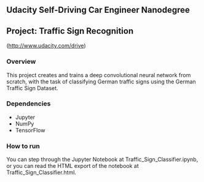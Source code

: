 ## Udacity Self-Driving Car Engineer Nanodegree
## Project: Traffic Sign Recognition
(http://www.udacity.com/drive)

### Overview

This project creates and trains a deep convolutional neural network from scratch, with the task of classifying German traffic signs using the German Traffic Sign Dataset.

### Dependencies

* Jupyter
* NumPy
* TensorFlow

### How to run

You can step through the Jupyter Notebook at Traffic_Sign_Classifier.ipynb, or you can read the HTML export of the notebook at Traffic_Sign_Classifier.html.
